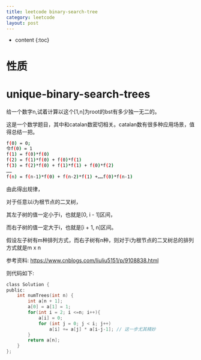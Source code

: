```yaml
---
title: leetcode binary-search-tree
category: leetcode
layout: post
---
```

* content
{:toc}

# 性质

# unique-binary-search-trees

给一个数字n,试着计算以这个[1,n]为root的bst有多少独一无二的。

这是一个数学题目，其中和catalan数密切相关。catalan数有很多种应用场景，值得总结一把。

```bash
f(0) = 0;
令f(0) = 1
f(1) = f(0)*f(0)
f(2) = f(1)*f(0) + f(0)*f(1)
f(3) = f(2)*f(0) + f(1)*f(1) + f(0)*f(2)
……
f(n) = f(n-1)*f(0) + f(n-2)*f(1) +……f(0)*f(n-1)
```

由此得出规律，

对于任意以i为根节点的二叉树，

其左子树的值一定小于i，也就是[0, i - 1]区间，

而右子树的值一定大于i，也就是[i + 1, n]区间。

假设左子树有m种排列方式，而右子树有n种，则对于i为根节点的二叉树总的排列方式就是m x n

参考资料: https://www.cnblogs.com/liuliu5151/p/9108838.html

则代码如下:

```c
class Solution {
public:
    int numTrees(int n) {
        int a[n + 1];
        a[0] = a[1] = 1; 
        for(int i = 2; i <=n; i++){
            a[i] = 0;
            for (int j = 0; j < i; j++)
                a[i] += a[j] * a[i-j-1]; // 这一步尤其精妙
        }
        return a[n];
    }
};
```


